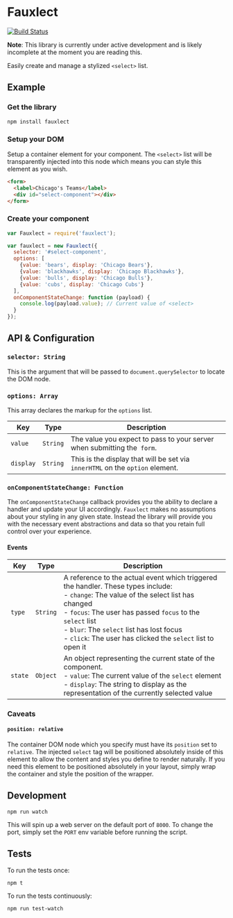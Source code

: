 Fauxlect
========

[![Build Status](https://travis-ci.org/kyledetella/fauxlect.svg?branch=master)](https://travis-ci.org/kyledetella/fauxlect)

**Note**: This library is currently under active development and is likely incomplete at the moment you are reading this.

Easily create and manage a stylized `<select>` list.

## Example

### Get the library

```
npm install fauxlect
```

### Setup your DOM

Setup a container element for your component. The `<select>` list will be transparently injected into this node which means you can style this element as you wish.

```html
<form>
  <label>Chicago's Teams</label>
  <div id="select-component"></div>
</form>
```

### Create your component

```javascript
var Fauxlect = require('fauxlect');

var fauxlect = new Fauxlect({
  selector: '#select-component',
  options: [
    {value: 'bears', display: 'Chicago Bears'},
    {value: 'blackhawks', display: 'Chicago Blackhawks'},
    {value: 'bulls', display: 'Chicago Bulls'},
    {value: 'cubs', display: 'Chicago Cubs'}
  ],
  onComponentStateChange: function (payload) {
    console.log(payload.value); // Current value of <select>
  }
});
```

## API & Configuration

### `selector: String`

This is the argument that will be passed to `document.querySelector` to locate the DOM node.

### `options: Array`

This array declares the markup for the `options` list.

| Key | Type | Description |
| --- | ---- | ----------- |
| `value` | `String` | The value you expect to pass to your server when submitting the` form`. |
| `display` | `String` | This is the display that will be set via `innerHTML` on the `option` element. |

### `onComponentStateChange: Function`

The `onComponentStateChange` callback provides you the ability to declare a handler and update your UI accordingly. `Fauxlect` makes no assumptions about your styling in any given state. Instead the library will provide you with the necessary event abstractions and data so that you retain full control over your experience.

#### Events

| Key | Type | Description |
| --- | ---- | ----------- |
| `type` | `String` | A reference to the actual event which triggered the handler. These types include:<br />- `change`: The value of the select list has changed<br />- `focus`: The user has passed `focus` to the `select` list<br />- `blur`: The `select` list has lost focus<br />- `click`: The user has clicked the `select` list to open it |
| `state` | `Object` | An object representing the current state of the component.<br />- `value`: The current value of the `select` element<br />- `display`: The string to display as the representation of the currently selected value |

### Caveats

#### `position: relative`
The container DOM node which you specify must have its `position` set to `relative`. The injected `select` tag will be positioned absolutely inside of this element to allow the content and styles you define to render naturally. If you need this element to be positioned absolutely in your layout, simply wrap the container and style the position of the wrapper.

## Development

```
npm run watch
```

This will spin up a web server on the default port of `8000`. To change the port, simply set the `PORT` env variable before running the script.

## Tests

To run the tests once:

```
npm t
```

To run the tests continuously:

```
npm run test-watch
```
